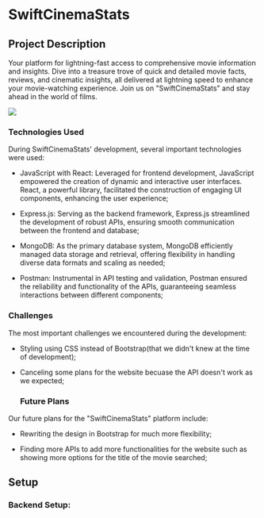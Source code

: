 # SwiftCinemaStats

## Project Description 
Your platform for lightning-fast access to comprehensive movie information and insights. Dive into a treasure trove of quick and detailed movie facts, reviews, and cinematic insights, all delivered at lightning speed to enhance your movie-watching experience. Join us on "SwiftCinemaStats" and stay ahead in the world of films.

<img src="https://cdn.discordapp.com/attachments/1080812341693784124/1178430588932329524/image.png?ex=65761e02&is=6563a902&hm=f5dbb974fa52c0315d49f6403e23a8e157292f3c867b87f3c63b5225842f3308&" />


### Technologies Used

During SwiftCinemaStats' development, several important technologies were used:

- JavaScript with React: Leveraged for frontend development, JavaScript empowered the creation of dynamic and interactive user interfaces. React, a powerful library, facilitated the construction of engaging UI components, enhancing the user experience;

- Express.js: Serving as the backend framework, Express.js streamlined the development of robust APIs, ensuring smooth communication between the frontend and database;

- MongoDB: As the primary database system, MongoDB efficiently managed data storage and retrieval, offering flexibility in handling diverse data formats and scaling as needed;

- Postman: Instrumental in API testing and validation, Postman ensured the reliability and functionality of the APIs, guaranteeing seamless interactions between different components;

### Challenges

The most important challenges we encountered during the development:

- Styling using CSS instead of Bootstrap(that we didn't knew at the time of development);

- Canceling some plans for the website becuase the API doesn't work as we expected;

  ### Future Plans
  
Our future plans for the "SwiftCinemaStats" platform include:

- Rewriting the design in Bootstrap for much more flexibility;

- Finding more APIs to add more functionalities for the website such as showing more options for the title of the movie searched;

## Setup

### Backend Setup:

